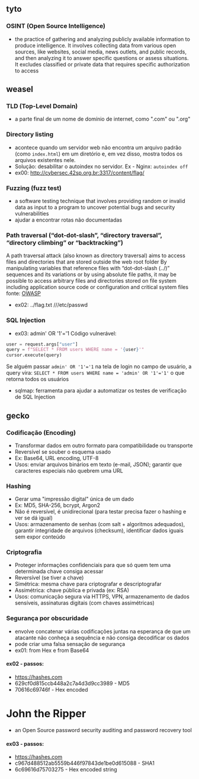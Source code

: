 ## tyto

### OSINT (Open Source Intelligence)
- the practice of gathering and analyzing publicly available information to produce intelligence. It involves collecting data from various open sources, like websites, social media, news outlets, and public records, and then analyzing it to answer specific questions or assess situations. 
It excludes classified or private data that requires specific authorization to access

## weasel

### TLD (Top-Level Domain)
- a parte final de um nome de domínio de internet, como ".com" ou ".org"

### Directory listing
- acontece quando um servidor web não encontra um arquivo padrão (como `index.html`) em um diretório e, em vez disso, mostra todos os arquivos existentes nele.
- Solução: desabilitar o autoindex no servidor. Ex - Nginx:
`autoindex off`
- ex00: http://cybersec.42sp.org.br:3317/content/flag/

### Fuzzing (fuzz test)
- a software testing technique that involves providing random or invalid data as input to a program to uncover potential bugs and security vulnerabilities
- ajudar a encontrar rotas não documentadas

### Path traversal (“dot-dot-slash”, “directory traversal”, “directory climbing” or “backtracking”)
A path traversal attack (also known as directory traversal) aims to access files and directories that are stored outside the web root folder
By manipulating variables that reference files with “dot-dot-slash (../)” sequences and its variations or by using absolute file paths, it may be possible to access arbitrary files and directories stored on file system including application source code or configuration and critical system files
fonte: [OWASP](https://owasp.org/www-community/attacks/Path_Traversal)
- ex02: ../flag.txt
///etc/passwd

### SQL Injection
- ex03: admin' OR '1'='1
Código vulnerável:
```py
user = request.args["user"]
query = f"SELECT * FROM users WHERE name = '{user}'"
cursor.execute(query)
```

Se alguém passar `admin' OR '1'='1` na tela de login no campo de usuário, a query vira:
`SELECT * FROM users WHERE name = 'admin' OR '1'='1'`
o que retorna todos os usuários

- sqlmap: ferramenta para ajudar a automatizar os testes de verificação de SQL Injection

## gecko

### Codificação (Encoding)
- Transformar dados em outro formato para compatibilidade ou transporte
- Reversível se souber o esquema usado
- Ex: Base64, URL encoding, UTF-8
- Usos: enviar arquivos binários em texto (e-mail, JSON); garantir que caracteres especiais não quebrem uma URL

### Hashing
- Gerar uma "impressão digital" única de um dado
- Ex: MD5, SHA-256, bcrypt, Argon2
- Não é reversível, é unidirecional (para testar precisa fazer o hashing e ver se dá igual)
- Usos: armazenamento de senhas (com salt + algoritmos adequados), garantir integridade de arquivos (checksum), identificar dados iguais sem expor conteúdo

### Criptografia
- Proteger informações confidenciais para que só quem tem uma determinada chave consiga acessar
- Reversível (se tiver a chave)
- Simétrica: mesma chave para criptografar e descriptografar
- Assimétrica: chave pública e privada (ex: RSA)
- Usos: comunicação segura via HTTPS, VPN, armazenamento de dados sensíveis, assinaturas digitais (com chaves assimétricas)

### Segurança por obscuridade
- envolve concatenar várias codificações juntas na esperança de que um atacante não conheça a sequência e não consiga decodificar os dados
- pode criar uma falsa sensação de segurança
- ex01: from Hex e from Base64

#### ex02 - passos:
- https://hashes.com
- 629cf0d815ccb448a2c7a4d3d9cc3989 - MD5
- 70616c69746f - Hex encoded

# John the Ripper
- an Open Source password security auditing and password recovery tool

#### ex03 - passos:
- https://hashes.com
- c967d488512ab5559b446f97843de1be0d615088 - SHA1
- 6c69616d75703275 - Hex encoded string